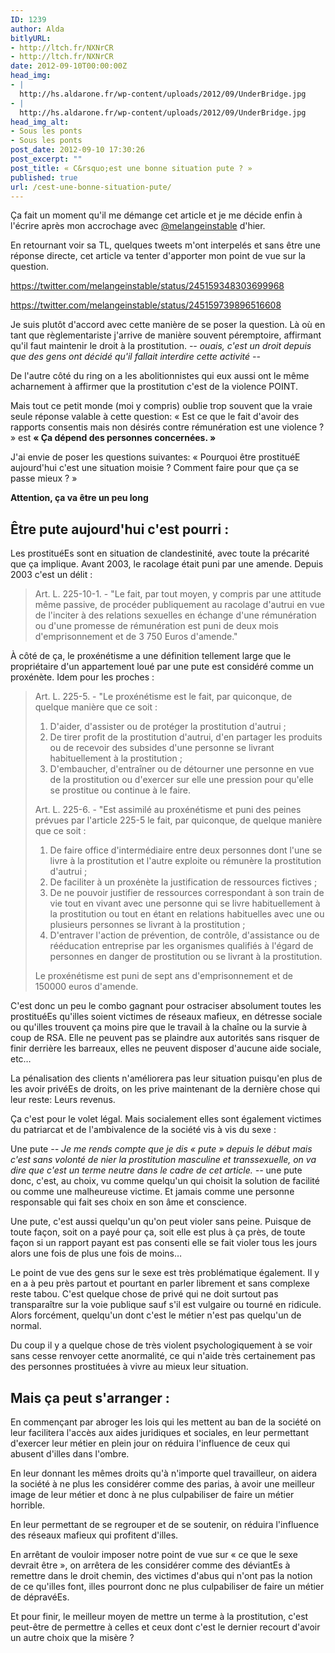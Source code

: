 ```yaml
---
ID: 1239
author: Alda
bitlyURL:
- http://ltch.fr/NXNrCR
- http://ltch.fr/NXNrCR
date: 2012-09-10T00:00:00Z
head_img:
- |
  http://hs.aldarone.fr/wp-content/uploads/2012/09/UnderBridge.jpg
- |
  http://hs.aldarone.fr/wp-content/uploads/2012/09/UnderBridge.jpg
head_img_alt:
- Sous les ponts
- Sous les ponts
post_date: 2012-09-10 17:30:26
post_excerpt: ""
post_title: « C&rsquo;est une bonne situation pute ? »
published: true
url: /cest-une-bonne-situation-pute/
---
```


Ça fait un moment qu'il me démange cet article et je me décide enfin à l'écrire après mon accrochage avec <a href="https://twitter.com/melangeinstable">@melangeinstable</a> d'hier.

En retournant voir sa TL, quelques tweets m'ont interpelés et sans être une réponse directe, cet article va tenter d'apporter mon point de vue sur la question.

https://twitter.com/melangeinstable/status/245159348303699968

https://twitter.com/melangeinstable/status/245159739896516608

Je suis plutôt d'accord avec cette manière de se poser la question. Là où en tant que règlementariste j'arrive de manière souvent péremptoire, affirmant qu'il faut maintenir le droit à la prostitution. <em>-- ouais, c'est un droit depuis que des gens ont décidé qu'il fallait interdire cette activité --</em>

De l'autre côté du ring on a les abolitionnistes qui eux aussi ont le même acharnement à affirmer que la prostitution c'est de la violence POINT.

Mais tout ce petit monde (moi y compris) oublie trop souvent que la vraie seule réponse valable à cette question: « Est ce que le fait d'avoir des rapports consentis mais non désirés contre rémunération est une violence ? » est <strong>« Ça dépend des personnes concernées. »</strong>

J'ai envie de poser les questions suivantes: « Pourquoi être prostituéE aujourd'hui c'est une situation moisie ? Comment faire pour que ça se passe mieux ? »

<strong>Attention, ça va être un peu long</strong>

<h2>Être pute aujourd'hui c'est pourri :</h2>

Les prostituéEs sont en situation de clandestinité, avec toute la précarité que ça implique. Avant 2003, le racolage était puni par une amende. Depuis 2003 c'est un délit :

<blockquote>
  Art. L. 225-10-1. - "Le fait, par tout moyen, y compris par une attitude même passive, de procéder publiquement au racolage d'autrui en vue de l'inciter à des relations sexuelles en échange d'une rémunération ou d'une promesse de rémunération est puni de deux mois d'emprisonnement et de 3 750 Euros d'amende."
</blockquote>

À côté de ça, le proxénétisme a une définition tellement large que le propriétaire d'un appartement loué par une pute est considéré comme un proxénète. Idem pour les proches :

<blockquote>
  Art. L. 225-5. - "Le proxénétisme est le fait, par quiconque, de quelque manière que ce soit :

  <ol>
  <li>D'aider, d'assister ou de protéger la prostitution d'autrui ; </li>
  <li>De tirer profit de la prostitution d'autrui, d'en partager les produits ou de recevoir des subsides d'une personne se livrant habituellement à la prostitution ; </li>
  <li>D'embaucher, d'entraîner ou de détourner une personne en vue de la prostitution ou d'exercer sur elle une pression pour qu'elle se prostitue ou continue à le faire. </li>
  </ol>

  Art. L. 225-6. - "Est assimilé au proxénétisme et puni des peines prévues par l'article 225-5 le fait, par quiconque, de quelque manière que ce soit :

  <ol>
  <li>De faire office d'intermédiaire entre deux personnes dont l'une se livre à la prostitution et l'autre exploite ou rémunère la prostitution d'autrui ;</li>
  <li>De faciliter à un proxénète la justification de ressources fictives ;</li>
  <li>De ne pouvoir justifier de ressources correspondant à son train de vie tout en vivant avec une personne qui se livre habituellement à la prostitution ou tout en étant en relations habituelles avec une ou plusieurs personnes se livrant à la prostitution ;</li>
  <li>D'entraver l'action de prévention, de contrôle, d'assistance ou de rééducation entreprise par les organismes qualifiés à l'égard de personnes en danger de prostitution ou se livrant à la prostitution. </li>
  </ol>

Le proxénétisme est puni de sept ans d'emprisonnement et de 150000 euros d'amende.
</blockquote>

C'est donc un peu le combo gagnant pour ostraciser absolument toutes les prostituéEs qu'illes soient victimes de réseaux mafieux, en détresse sociale ou qu'illes trouvent ça moins pire que le travail à la chaîne ou la survie à coup de RSA. Elle ne peuvent pas se plaindre aux autorités sans risquer de finir derrière les barreaux, elles ne peuvent disposer d'aucune aide sociale, etc…

La pénalisation des clients n'améliorera pas leur situation puisqu'en plus de les avoir privéEs de droits, on les prive maintenant de la dernière chose qui leur reste: Leurs revenus.

Ça c'est pour le volet légal. Mais socialement elles sont également victimes du patriarcat et de l'ambivalence de la société vis à vis du sexe :

Une pute <em>-- Je me rends compte que je dis « pute » depuis le début mais c'est sans volonté de nier la prostitution masculine et transsexuelle, on va dire que c'est un terme neutre dans le cadre de cet article. --</em> une pute donc, c'est, au choix, vu comme quelqu'un qui choisit la solution de facilité ou comme une malheureuse victime. Et jamais comme une personne responsable qui fait ses choix en son âme et conscience.

Une pute, c'est aussi quelqu'un qu'on peut violer sans peine. Puisque de toute façon, soit on a payé pour ça, soit elle est plus à ça près, de toute façon si un rapport payant est pas consenti elle se fait violer tous les jours alors une fois de plus une fois de moins…

Le point de vue des gens sur le sexe est très problématique également. Il y en a à peu près partout et pourtant en parler librement et sans complexe reste tabou. C'est quelque chose de privé qui ne doit surtout pas transparaître sur la voie publique sauf s'il est vulgaire ou tourné en ridicule. Alors forcément, quelqu'un dont c'est le métier n'est pas quelqu'un de normal.

Du coup il y a quelque chose de très violent psychologiquement à se voir sans cesse renvoyer cette anormalité, ce qui n'aide très certainement pas des personnes prostituées à vivre au mieux leur situation.

<h2>Mais ça peut s'arranger :</h2>

En commençant par abroger les lois qui les mettent au ban de la société on leur facilitera l'accès aux aides juridiques et sociales, en leur permettant d'exercer leur métier en plein jour on réduira l'influence de ceux qui abusent d'illes dans l'ombre.

En leur donnant les mêmes droits qu'à n'importe quel travailleur, on aidera la société à ne plus les considérer comme des parias, à avoir une meilleur image de leur métier et donc à ne plus culpabiliser de faire un métier horrible.

En leur permettant de se regrouper et de se soutenir, on réduira l'influence des réseaux mafieux qui profitent d'illes.

En arrêtant de vouloir imposer notre point de vue sur « ce que le sexe devrait être », on arrêtera de les considérer comme des déviantEs à remettre dans le droit chemin, des victimes d'abus qui n'ont pas la notion de ce qu'illes font, illes pourront donc ne plus culpabiliser de faire un métier de dépravéEs.

Et pour finir, le meilleur moyen de mettre un terme à la prostitution, c'est peut-être de permettre à celles et ceux dont c'est le dernier recourt d'avoir un autre choix que la misère ?